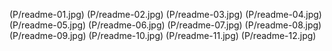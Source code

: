 (P/readme-01.jpg)
(P/readme-02.jpg)
(P/readme-03.jpg)
(P/readme-04.jpg)
(P/readme-05.jpg)
(P/readme-06.jpg)
(P/readme-07.jpg)
(P/readme-08.jpg)
(P/readme-09.jpg)
(P/readme-10.jpg)
(P/readme-11.jpg)
(P/readme-12.jpg)
